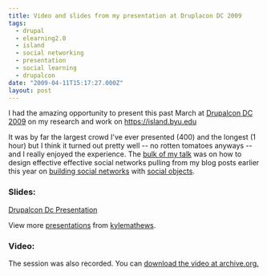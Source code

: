 ```yaml
---
title: Video and slides from my presentation at Druplacon DC 2009
tags:
  - drupal
  - elearning2.0
  - island
  - social networking
  - presentation
  - social learning
  - drupalcon
date: "2009-04-11T15:17:27.000Z"
layout: post
---
```


I had the amazing opportunity to present this past March at [Drupalcon DC 2009][0] on my research and work on https://island.byu.edu  

  

It was by far the largest crowd I've ever presented (400) and the longest (1 hour) but I think it turned out pretty well -- no rotten tomatoes anyways -- and I really enjoyed the experience. The [bulk of my talk][1] was on how to design effective effective social networks pulling from my blog posts earlier this year on [building social networks][2] with [social objects][3].  

  


### Slides:  


[Drupalcon Dc Presentation][4]

View more [presentations][5] from [kylemathews][6].  

  

  


### Video:  

The session was also recorded. You can [download the video at archive.org.][7]

[0]: http://dc2009.drupalcon.org/
[1]: http://dc2009.drupalcon.org/session/building-advanced-social-networks-large-us-university
[2]: /how-design-social-networking-site-using-social-objects
[3]: /what-are-social-objects
[4]: http://www.slideshare.net/kylemathews/drupalcon-dc-presentation?type=powerpoint "Drupalcon Dc Presentation"
[5]: http://www.slideshare.net/
[6]: http://www.slideshare.net/kylemathews
[7]: http://www.archive.org/details/DrupalconDc2009-BuildingAdvancedSocialNetworksAtALargeU.s.University